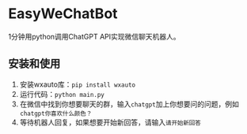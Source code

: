 # EasyWeChatBot
1分钟用python调用ChatGPT API实现微信聊天机器人。

## 安装和使用

1. 安装wxauto库：`pip install wxauto`
2. 运行代码：`python main.py`
3. 在微信中找到你想要聊天的群，输入`chatgpt`加上你想要问的问题，例如`chatgpt你喜欢什么颜色？`
4. 等待机器人回复，如果想要开始新回答，请输入`请开始新回答`
